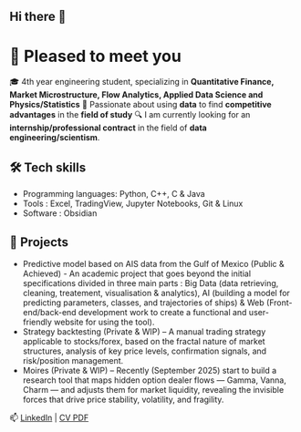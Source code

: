 ## Hi there 👋

<!--
**mkkuu/mkkuu** is a ✨ _special_ ✨ repository because its `README.md` (this file) appears on your GitHub profile.

Here are some ideas to get you started:

- 🔭 I’m currently working on ...
- 🌱 I’m currently learning ...
- 👯 I’m looking to collaborate on ...
- 🤔 I’m looking for help with ...
- 💬 Ask me about ...
- 📫 How to reach me: ...
- 😄 Pronouns: ...
- ⚡ Fun fact: ...
-->

# 👋 Pleased to meet you

🎓 4th year engineering student, specializing in **Quantitative Finance, Market Microstructure, Flow Analytics, Applied Data Science and Physics/Statistics**
🚀 Passionate about using **data** to find **competitive advantages** in the **field of study**
🔍 I am currently looking for an **internship/professional contract** in the field of **data engineering/scientism**.

## 🛠 Tech skills
- Programming languages: Python, C++, C & Java
- Tools : Excel, TradingView, Jupyter Notebooks, Git & Linux
- Software : Obsidian

## 📂 Projects
- Predictive model based on AIS data from the Gulf of Mexico (Public & Achieved) - An academic project that goes beyond the initial specifications divided in three main parts : Big Data (data retrieving, cleaning, treatement, visualisation & analytics), AI (building a model for predicting parameters, classes, and trajectories of ships) & Web (Front-end/back-end development work to create a functional and user-friendly website for using the tool).
- Strategy backtesting (Private & WIP) – A manual trading strategy applicable to stocks/forex, based on the fractal nature of market structures, analysis of key price levels, confirmation signals, and risk/position management.
- Moires (Private & WIP) – Recently (September 2025) start to build a research tool that maps hidden option dealer flows — Gamma, Vanna, Charm — and adjusts them for market liquidity, revealing the invisible forces that drive price stability, volatility, and fragility.

📫 [LinkedIn](https://www.linkedin.com/in/robin-delaunay-839673333) | [CV PDF](lien_vers_ton_cv.pdf)

